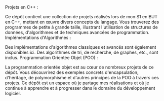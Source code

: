 Projets en C++ :

Ce dépôt contient une collection de projets réalisés lors de mon S1 en BUT en C++, mettant en œuvre divers concepts du langage.
Vous trouverez des programmes de petite à grande taille, illustrant l'utilisation de structures de données, d'algorithmes et de techniques avancées de programmation.
Implémentations d'Algorithmes :

Des implémentations d'algorithmes classiques et avancés sont également disponibles ici.
Des algorithmes de tri, de recherche, de graphes, etc., sont inclus.
Programmation Orientée Objet (POO) :

La programmation orientée objet est au cœur de nombreux projets de ce dépôt.
Vous découvrirez des exemples concrets d'encapsulation, d'héritage, de polymorphisme et d'autres principes de la POO à travers ces projets.
Ce dépôt est un espace où je partage mes réalisations et où je continue à apprendre et à progresser dans le domaine du développement logiciel.
